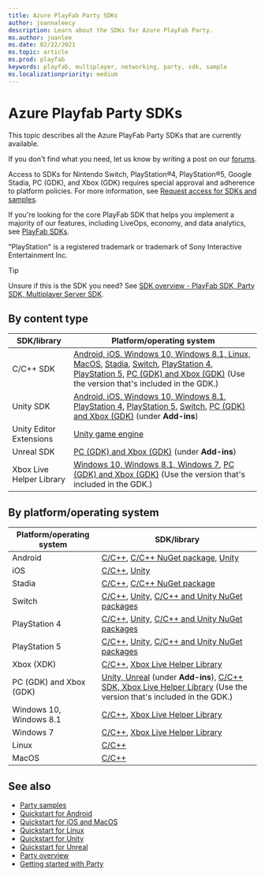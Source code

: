 ```yaml
---
title: Azure PlayFab Party SDKs
author: joannaleecy
description: Learn about the SDKs for Azure PlayFab Party.
ms.author: joanlee
ms.date: 02/22/2021
ms.topic: article
ms.prod: playfab
keywords: playfab, multiplayer, networking, party, sdk, sample
ms.localizationpriority: medium
---
```


# Azure Playfab Party SDKs

This topic describes all the Azure PlayFab Party SDKs that are currently available.

If you don't find what you need, let us know by writing a post on our [forums](https://community.playfab.com/index.html).

Access to SDKs for Nintendo Switch, PlayStation&#174;4, PlayStation&#174;5, Google Stadia, PC (GDK), and Xbox (GDK) requires special approval and adherence to platform policies. For more information, see [Request access for SDKs and samples](request-access-for-sdks-samples.md).

If you're looking for the core PlayFab SDK that helps you implement a majority of our features, including LiveOps, economy, and data analytics, see [PlayFab SDKs](../../../sdks/playfab-sdk-intro.md).

"PlayStation" is a registered trademark or trademark of Sony Interactive Entertainment Inc.

> [!TIP]
> Unsure if this is the SDK you need? See [SDK overview - PlayFab SDK, Party SDK, Multiplayer Server SDK](../../../sdks/sdk-overview.md).

## By content type

| SDK/library| Platform/operating system|
|------------|--------------------------|
| C/C++ SDK    |[Android, iOS, Windows 10, Windows 8.1, Linux, MacOS](https://github.com/PlayFab/PlayFabParty/releases), [Stadia](https://dev.azure.com/PlayFabPrivate/Stadia/_git/PlayFabPartyStadia), [Switch](https://dev.azure.com/PlayFabPrivate/Switch/_git/PlayFabPartySwitch), [PlayStation 4](https://dev.azure.com/PlayFabPrivate/PS4/_git/PlayFabPartyPS4), [PlayStation 5](https://dev.azure.com/PlayFabPrivate/PS5/_git/PlayFabPartyPS5), [PC (GDK) and Xbox (GDK)](https://aka.ms/gdkdl) (Use the version that's included in the GDK.)|
| Unity SDK  |[Android, iOS, Windows 10, Windows 8.1](https://github.com/PlayFab/PlayFabPartyUnity/releases), [PlayStation 4](https://dev.azure.com/PlayFabPrivate/PS4/_git/PlayFabPartyUnityPS4), [PlayStation 5](https://dev.azure.com/PlayFabPrivate/PS5/_git/PlayFabPartyUnityPS5), [Switch](https://dev.azure.com/PlayFabPrivate/Switch/_git/PlayFabPartyUnitySwitch), [PC (GDK) and Xbox (GDK)](https://aka.ms/gdkdl) (under **Add-ins**)|
| Unity Editor Extensions | [Unity game engine](https://github.com/PlayFab/UnityEditorExtensions/releases)|
| Unreal SDK |[PC (GDK) and Xbox (GDK)](https://aka.ms/gdkdl) (under **Add-ins**)|
| Xbox Live Helper Library|[Windows 10, Windows 8.1, Windows 7](https://www.nuget.org/packages/Microsoft.PlayFab.PlayFabPartyXboxLive.Cpp.Windows), [PC (GDK) and Xbox (GDK)](https://aka.ms/gdkdl) (Use the version that's included in the GDK.)|

## By platform/operating system

| Platform/operating system| SDK/library|
|--------------------------|------------|
| Android | [C/C++](https://github.com/PlayFab/PlayFabParty/releases), [C/C++ NuGet package](https://www.nuget.org/packages/Microsoft.PlayFab.PlayFabParty.Cpp.Windows/), [Unity](https://github.com/PlayFab/PlayFabPartyUnity/releases)|
| iOS | [C/C++](https://github.com/PlayFab/PlayFabParty/releases), [Unity](https://github.com/PlayFab/PlayFabPartyUnity/releases)|
| Stadia | [C/C++](https://dev.azure.com/PlayFabPrivate/Stadia/_git/PlayFabPartyStadia), [C/C++ NuGet package](https://dev.azure.com/PlayFabPrivate/Stadia/_packaging)|
| Switch | [C/C++](https://dev.azure.com/PlayFabPrivate/Switch/_git/PlayFabPartySwitch), [Unity](https://dev.azure.com/PlayFabPrivate/Switch/_git/PlayFabPartyUnitySwitch), [C/C++ and Unity NuGet packages](https://dev.azure.com/PlayFabPrivate/Switch/_packaging) |
| PlayStation 4 | [C/C++](https://dev.azure.com/PlayFabPrivate/PS4/_git/PlayFabPartyPS4), [Unity](https://dev.azure.com/PlayFabPrivate/PS4/_git/PlayFabPartyUnityPS4), [C/C++ and Unity NuGet packages](https://dev.azure.com/PlayFabPrivate/PS4/_packaging) |
| PlayStation 5 | [C/C++](https://dev.azure.com/PlayFabPrivate/PS5/_git/PlayFabPartyPS5), [Unity](https://dev.azure.com/PlayFabPrivate/PS5/_git/PlayFabPartyUnityPS5), [C/C++ and Unity NuGet packages](https://dev.azure.com/PlayFabPrivate/PS5/_packaging)|
| Xbox (XDK) | [C/C++](https://www.nuget.org/packages/Microsoft.PlayFab.PlayFabParty.Cpp.XboxOneXDK), [Xbox Live Helper Library](https://www.nuget.org/packages/Microsoft.PlayFab.PlayFabPartyXboxLive.Cpp.XboxOneXDK)
| PC (GDK) and Xbox (GDK) | [Unity, Unreal](https://aka.ms/gdkdl) (under **Add-ins**), [C/C++ SDK, Xbox Live Helper Library](https://aka.ms/gdkdl) (Use the version that's included in the GDK.)|
| Windows 10, Windows 8.1 |[C/C++](https://www.nuget.org/packages/Microsoft.PlayFab.PlayFabParty.Cpp.Windows/), [Xbox Live Helper Library](https://www.nuget.org/packages/Microsoft.PlayFab.PlayFabPartyXboxLive.Cpp.Windows)|
| Windows 7|[C/C++](https://www.nuget.org/packages/Microsoft.PlayFab.PlayFabParty.Cpp.Windows/), [Xbox Live Helper Library](https://www.nuget.org/packages/Microsoft.PlayFab.PlayFabPartyXboxLive.Cpp.Windows)|
| Linux | [C/C++]((https://github.com/PlayFab/PlayFabParty/releases))|
| MacOS | [C/C++]((https://github.com/PlayFab/PlayFabParty/releases))|

## See also

* [Party samples](party-samples.md)
* [Quickstart for Android](android-specific-requirements.md)
* [Quickstart for iOS and MacOS](ios-specific-requirements.md)
* [Quickstart for Linux](linux-specific-requirements.md)
* [Quickstart for Unity](party-unity-plugin-quickstart.md)
* [Quickstart for Unreal](party-unreal-engine-oss-quickstart.md)
* [Party overview](index.md)
* [Getting started with Party](party-getting-started.md)
